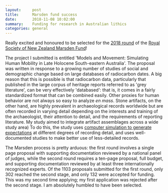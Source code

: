 ```yaml
---
layout:     post
title:      Marsden fund success
date:       2018-11-08 10:02:00
summary:    Funding for research in Australian lithics
categories: general
---
```


Really excited and honoured to be selected for the [2018 round](https://royalsociety.org.nz/what-we-do/funds-and-opportunities/marsden/awarded-grants/marsden-fund-awards-2018) of the [Royal Society of New Zealand Marsden Fund](https://royalsociety.org.nz/what-we-do/funds-and-opportunities/marsden)!

The project I submitted is entitled 'Models and Movement: Simulating Human Mobility in Late Holocene South-eastern Australia'. The proposal was written in response to a growing number of studies of social and demographic change based on large databases of radiocarbon dates. A big reason that this is possible is that radiocarbon data, particularly that published in the large corpus of heritage reports referred to as 'grey literature', can be very effectively 'databased': that is, it comes in a fairly standardized format that can be combined easily. Other proxies for human behavior are not always so easy to analyze *en mass*. Stone artifacts, on the other hand, are highly prevalent in archaeological records worldwide but are often recorded in varying detail depending on the interests and training of the archaeologist, their attention to detail, and the requirements of reporting literature. My study aimed to integrate artifact assemblages across a wide study area) To do this, the study uses [computer simulation to generate expectations](https://www.cambridge.org/core/journals/american-antiquity/article/modeling-relationships-between-space-movement-and-lithic-geometric-attributes/0A758BEC8978627BC11CFDF5BFEAA02D) at different degrees of recording detail, and uses well-documented studies to make better use of less-detailed records.

The Marsden process is pretty arduous: the first round involves a single page proposal with supporting documentation reviewed by a national panel of judges, while the second round requires a ten-page proposal, full budget, and supporting documentation reviewed by at least three internationally recognized experts. Of the 1103 proposals submitted for the first round, only 302 reached the second stage, and only 132 were accepted for funding. This was my second time applying; my first application was rejected after the second stage. I am absolutely humbled to have been selected.
